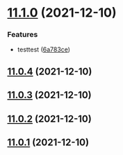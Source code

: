 # [11.1.0](https://github.com/alltidsemester/restrict-branch/compare/v11.0.4...v11.1.0) (2021-12-10)


### Features

* testtest ([6a783ce](https://github.com/alltidsemester/restrict-branch/commit/6a783ce21640bbd67daf816088f17d0ea49885b9))



## [11.0.4](https://github.com/alltidsemester/restrict-branch/compare/v11.0.3...v11.0.4) (2021-12-10)



## [11.0.3](https://github.com/alltidsemester/restrict-branch/compare/v11.0.2...v11.0.3) (2021-12-10)



## [11.0.2](https://github.com/alltidsemester/restrict-branch/compare/v11.0.1...v11.0.2) (2021-12-10)



## [11.0.1](https://github.com/alltidsemester/restrict-branch/compare/v11.0.0...v11.0.1) (2021-12-10)



